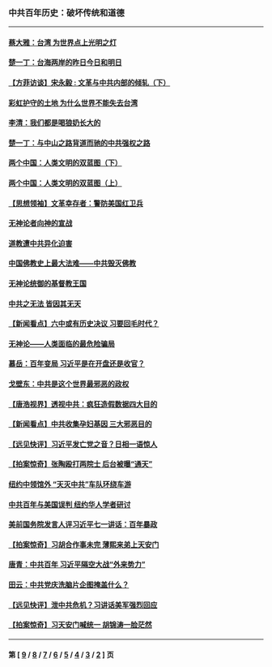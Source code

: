 ### 中共百年历史：破坏传统和道德
---
#### [蔡大雅：台湾 为世界点上光明之灯](../../pages/nf1176114/n13531530.md?03020430) 
#### [楚一丁：台海两岸的昨日今日和明日](../../pages/nf1176114/n13531468.md?03020430) 
#### [【方菲访谈】宋永毅 : 文革与中共内部的倾轧（下）](../../pages/nf1176114/n13486836.md?03020430) 
#### [彩虹护守的土地 为什么世界不能失去台湾](../../pages/nf1176114/n13476849.md?03020430) 
#### [李清：我们都是喝狼奶长大的](../../pages/nf1176114/n13471478.md?03020430) 
#### [楚一丁：与中山之路背道而驰的中共强权之路](../../pages/nf1176114/n13437270.md?03020430) 
#### [两个中国：人类文明的双蓝图（下）](../../pages/nf1176114/n13423132.md?03020430) 
#### [两个中国：人类文明的双蓝图（上）](../../pages/nf1176114/n13422687.md?03020430) 
#### [【思想领袖】文革幸存者：警防美国红卫兵](../../pages/nf1176114/n13339289.md?03020430) 
#### [无神论者向神的宣战](../../pages/nf1176114/n13281535.md?03020430) 
#### [道教遭中共异化迫害](../../pages/nf1176114/n13281463.md?03020430) 
#### [中国佛教史上最大法难——中共毁灭佛教](../../pages/nf1176114/n13281397.md?03020430) 
#### [无神论统御的基督教王国](../../pages/nf1176114/n13281280.md?03020430) 
#### [中共之无法 皆因其无天](../../pages/nf1176114/n13281088.md?03020430) 
#### [【新闻看点】六中或有历史决议 习要回毛时代？](../../pages/nf1176114/n13222895.md?03020430) 
#### [无神论——人类面临的最危险骗局](../../pages/nf1176114/n13196137.md?03020430) 
#### [慕岳：百年变局 习近平是在开盘还是收官？](../../pages/nf1176114/n13206516.md?03020430) 
#### [戈壁东：中共是这个世界最邪恶的政权](../../pages/nf1176114/n13085641.md?03020430) 
#### [【唐浩视界】透视中共：疯狂造假数据四大目的](../../pages/nf1176114/n13080590.md?03020430) 
#### [【新闻看点】中共收集孕妇基因 三大邪恶目的](../../pages/nf1176114/n13077182.md?03020430) 
#### [【远见快评】习近平发亡党之音？日相一语惊人](../../pages/nf1176114/n13074809.md?03020430) 
#### [【拍案惊奇】张陶殴打两院士 后台被曝“通天”](../../pages/nf1176114/n13070496.md?03020430) 
#### [纽约中领馆外 “天灭中共”车队环绕车游](../../pages/nf1176114/n13070693.md?03020430) 
#### [中共百年与美国误判 纽约华人学者研讨](../../pages/nf1176114/n13067969.md?03020430) 
#### [美前国务院发言人评习近平七一讲话：百年暴政](../../pages/nf1176114/n13066986.md?03020430) 
#### [【拍案惊奇】习胡合作事未完 薄熙来弟上天安门](../../pages/nf1176114/n13065867.md?03020430) 
#### [唐青：中共百年 习近平隔空大战“外来势力”](../../pages/nf1176114/n13065976.md?03020430) 
#### [田云：中共党庆洗脑片企图掩盖什么？](../../pages/nf1176114/n13064395.md?03020430) 
#### [【远见快评】泄中共危机？习讲话美军强烈回应](../../pages/nf1176114/n13064269.md?03020430) 
#### [【拍案惊奇】习天安门喊统一 胡锦涛一脸茫然](../../pages/nf1176114/n13063233.md?03020430) 

---
#### 第 [ [9](./9.md?03020430) / [8](./8.md?03020430) / [7](./7.md?03020430) / [6](./6.md?03020430) / [5](./5.md?03020430) / [4](./4.md?03020430) / [3](./3.md?03020430) / [2](./2.md?03020430) ] 页
